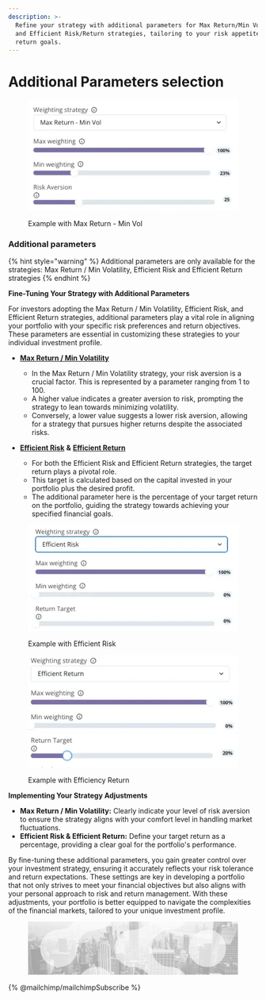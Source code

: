 ```yaml
---
description: >-
  Refine your strategy with additional parameters for Max Return/Min Volatility,
  and Efficient Risk/Return strategies, tailoring to your risk appetite and
  return goals.
---
```


# Additional Parameters selection

<figure><img src="../../../../.gitbook/assets/Step1MRMV.webp" alt=""><figcaption><p>Example with Max Return - Min Vol</p></figcaption></figure>

### Additional parameters

{% hint style="warning" %}
Additional parameters are only available for the strategies: Max Return / Min Volatility, Efficient Risk and Efficient Return strategies
{% endhint %}

**Fine-Tuning Your Strategy with Additional Parameters**

For investors adopting the Max Return / Min Volatility, Efficient Risk, and Efficient Return strategies, additional parameters play a vital role in aligning your portfolio with your specific risk preferences and return objectives. These parameters are essential in customizing these strategies to your individual investment profile.

* [**Max Return / Min Volatility**](../../../algorithms-models/maximum-return-minimum-volatility.md)&#x20;
  * In the Max Return / Min Volatility strategy, your risk aversion is a crucial factor. This is represented by a parameter ranging from 1 to 100.
  * A higher value indicates a greater aversion to risk, prompting the strategy to lean towards minimizing volatility.
  * Conversely, a lower value suggests a lower risk aversion, allowing for a strategy that pursues higher returns despite the associated risks.



* [**Efficient Risk**](../../../algorithms-models/efficient-risk.md) **&** [**Efficient Return**](../../../algorithms-models/efficient-return.md)&#x20;
  * For both the Efficient Risk and Efficient Return strategies, the target return plays a pivotal role.
  * This target is calculated based on the capital invested in your portfolio plus the desired profit.
  * The additional parameter here is the percentage of your target return on the portfolio, guiding the strategy towards achieving your specified financial goals.

<figure><img src="../../../../.gitbook/assets/ERStep1.webp" alt=""><figcaption><p>Example with Efficient Risk</p></figcaption></figure>



<figure><img src="../../../../.gitbook/assets/ERiskStep1.webp" alt=""><figcaption><p>Example with Efficiency Return</p></figcaption></figure>

**Implementing Your Strategy Adjustments**

* **Max Return / Min Volatility:** Clearly indicate your level of risk aversion to ensure the strategy aligns with your comfort level in handling market fluctuations.
* **Efficient Risk & Efficient Return:** Define your target return as a percentage, providing a clear goal for the portfolio's performance.

By fine-tuning these additional parameters, you gain greater control over your investment strategy, ensuring it accurately reflects your risk tolerance and return expectations. These settings are key in developing a portfolio that not only strives to meet your financial objectives but also aligns with your personal approach to risk and return management. With these adjustments, your portfolio is better equipped to navigate the complexities of the financial markets, tailored to your unique investment profile.

<figure><img src="../../../../.gitbook/assets/bgfooter.webp" alt=""><figcaption></figcaption></figure>

{% @mailchimp/mailchimpSubscribe %}
